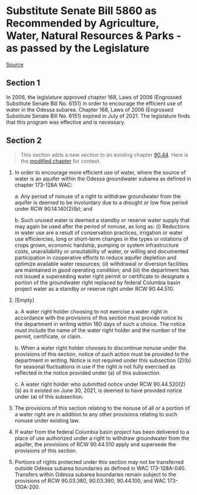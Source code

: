 # Substitute Senate Bill 5860 as Recommended by Agriculture, Water, Natural Resources & Parks - as passed by the Legislature

[Source](http://lawfilesext.leg.wa.gov/biennium/2021-22/Pdf/Bills/Senate%20Passed%20Legislature/5860-S.PL.pdf)
## Section 1
In 2006, the legislature approved chapter 168, Laws of 2006 (Engrossed Substitute Senate Bill No. 6151) in order to encourage the efficient use of water in the Odessa subarea. Chapter 168, Laws of 2006 (Engrossed Substitute Senate Bill No. 6151) expired in July of 2021. The legislature finds that this program was effective and is necessary.


## Section 2
> This section adds a new section to an existing chapter [90.44](/rcw/90_water_rights—environment/90.44_regulation_of_public_groundwaters.md). Here is the [modified chapter](rcw/90_water_rights—environment/90.44_regulation_of_public_groundwaters.md) for context.

1. In order to encourage more efficient use of water, where the source of water is an aquifer within the Odessa groundwater subarea as defined in chapter 173-128A WAC:

    a. Any period of nonuse of a right to withdraw groundwater from the aquifer is deemed to be involuntary due to a drought or low flow period under RCW 90.14.140(2)(b); and

    b. Such unused water is deemed a standby or reserve water supply that may again be used after the period of nonuse, as long as: (i) Reductions in water use are a result of conservation practices, irrigation or water use efficiencies, long or short-term changes in the types or rotations of crops grown, economic hardship, pumping or system infrastructure costs, unavailability or unsuitability of water, or willing and documented participation in cooperative efforts to reduce aquifer depletion and optimize available water resources; (ii) withdrawal or diversion facilities are maintained in good operating condition; and (iii) the department has not issued a superseding water right permit or certificate to designate a portion of the groundwater right replaced by federal Columbia basin project water as a standby or reserve right under RCW 90.44.510.

2. [Empty]

    a. A water right holder choosing to not exercise a water right in accordance with the provisions of this section must provide notice to the department in writing within 180 days of such a choice. The notice must include the name of the water right holder and the number of the permit, certificate, or claim.

    b. When a water right holder chooses to discontinue nonuse under the provisions of this section, notice of such action must be provided to the department in writing. Notice is not required under this subsection (2)(b) for seasonal fluctuations in use if the right is not fully exercised as reflected in the notice provided under (a) of this subsection.

    c. A water right holder who submitted notice under RCW 90.44.520(2)(a) as it existed on June 30, 2021, is deemed to have provided notice under (a) of this subsection.

3. The provisions of this section relating to the nonuse of all or a portion of a water right are in addition to any other provisions relating to such nonuse under existing law.

4. If water from the federal Columbia basin project has been delivered to a place of use authorized under a right to withdraw groundwater from the aquifer, the provisions of RCW 90.44.510 apply and supersede the provisions of this section.

5. Portions of rights protected under this section may not be transferred outside Odessa subarea boundaries as defined in WAC 173-128A-040. Transfers within Odessa subarea boundaries remain subject to the provisions of RCW 90.03.380, 90.03.390, 90.44.100, and WAC 173-130A-200.

